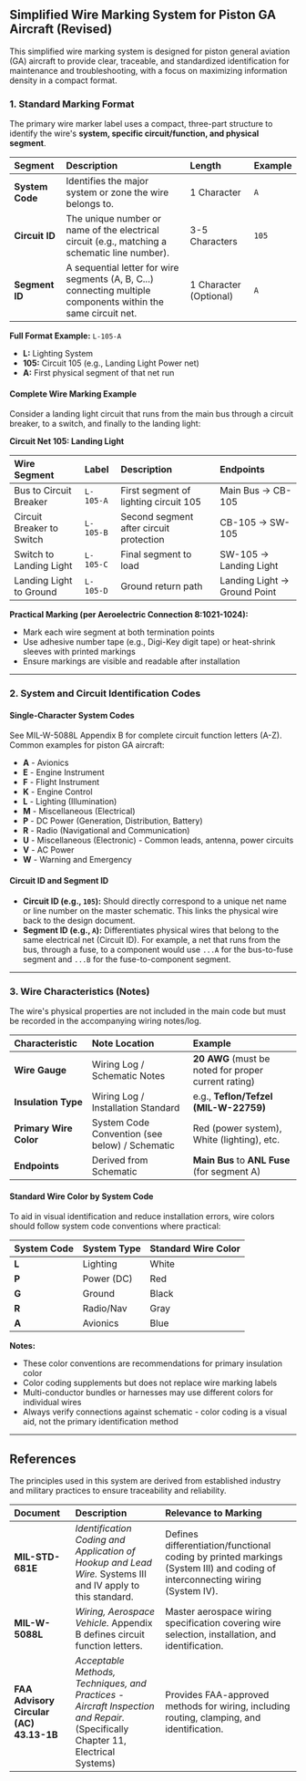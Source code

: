 ## Simplified Wire Marking System for Piston GA Aircraft (Revised)

This simplified wire marking system is designed for piston general aviation (GA) aircraft to provide clear, traceable, and standardized identification for maintenance and troubleshooting, with a focus on maximizing information density in a compact format.

### 1. Standard Marking Format

The primary wire marker label uses a compact, three-part structure to identify the wire's **system, specific circuit/function, and physical segment**.

| **Segment** | **Description** | **Length** | **Example** |
| :--- | :--- | :--- | :--- |
| **System Code** | Identifies the major system or zone the wire belongs to. | 1 Character | `A` |
| **Circuit ID** | The unique number or name of the electrical circuit (e.g., matching a schematic line number). | 3-5 Characters | `105` |
| **Segment ID** | A sequential letter for wire segments (A, B, C...) connecting multiple components within the same circuit net. | 1 Character (Optional) | `A` |

**Full Format Example:** `L-105-A`

* **L:** Lighting System
* **105:** Circuit 105 (e.g., Landing Light Power net)
* **A:** First physical segment of that net run

#### Complete Wire Marking Example

Consider a landing light circuit that runs from the main bus through a circuit breaker, to a switch, and finally to the landing light:

**Circuit Net 105: Landing Light**

| Wire Segment | Label | Description | Endpoints |
| :--- | :--- | :--- | :--- |
| Bus to Circuit Breaker | `L-105-A` | First segment of lighting circuit 105 | Main Bus → CB-105 |
| Circuit Breaker to Switch | `L-105-B` | Second segment after circuit protection | CB-105 → SW-105 |
| Switch to Landing Light | `L-105-C` | Final segment to load | SW-105 → Landing Light |
| Landing Light to Ground | `L-105-D` | Ground return path | Landing Light → Ground Point |

**Practical Marking (per Aeroelectric Connection 8:1021-1024):**
- Mark each wire segment at both termination points
- Use adhesive number tape (e.g., Digi-Key digit tape) or heat-shrink sleeves with printed markings
- Ensure markings are visible and readable after installation

***

### 2. System and Circuit Identification Codes

#### Single-Character System Codes

See MIL-W-5088L Appendix B for complete circuit function letters (A-Z). Common examples for piston GA aircraft:

- **A** - Avionics 
- **E** - Engine Instrument
- **F** - Flight Instrument
- **K** - Engine Control
- **L** - Lighting (Illumination)
- **M** - Miscellaneous (Electrical)
- **P** - DC Power (Generation, Distribution, Battery)
- **R** - Radio (Navigational and Communication)
- **U** - Miscellaneous (Electronic) - Common leads, antenna, power circuits
- **V** - AC Power
- **W** - Warning and Emergency

#### Circuit ID and Segment ID

* **Circuit ID (e.g., `105`):** Should directly correspond to a unique net name or line number on the master schematic. This links the physical wire back to the design document.
* **Segment ID (e.g., `A`):** Differentiates physical wires that belong to the same electrical net (Circuit ID). For example, a net that runs from the bus, through a fuse, to a component would use `...A` for the bus-to-fuse segment and `...B` for the fuse-to-component segment.

***

### 3. Wire Characteristics (Notes)

The wire's physical properties are not included in the main code but must be recorded in the accompanying wiring notes/log.

| Characteristic | Note Location | Example |
| :--- | :--- | :--- |
| **Wire Gauge** | Wiring Log / Schematic Notes | **20 AWG** (must be noted for proper current rating) |
| **Insulation Type** | Wiring Log / Installation Standard | e.g., **Teflon/Tefzel (MIL-W-22759)** |
| **Primary Wire Color** | System Code Convention (see below) / Schematic | Red (power system), White (lighting), etc. |
| **Endpoints** | Derived from Schematic | **Main Bus** to **ANL Fuse** (for segment A) |

#### Standard Wire Color by System Code

To aid in visual identification and reduce installation errors, wire colors should follow system code conventions where practical:

| System Code | System Type | Standard Wire Color |
| :--- | :--- | :--- |
| **L** | Lighting | White |
| **P** | Power (DC) | Red |
| **G** | Ground | Black |
| **R** | Radio/Nav | Gray |
| **A** | Avionics | Blue |

**Notes:**
- These color conventions are recommendations for primary insulation color
- Color coding supplements but does not replace wire marking labels
- Multi-conductor bundles or harnesses may use different colors for individual wires
- Always verify connections against schematic - color coding is a visual aid, not the primary identification method

***

## References

The principles used in this system are derived from established industry and military practices to ensure traceability and reliability.

| Document | Description | Relevance to Marking |
| :--- | :--- | :--- |
| **MIL-STD-681E** | *Identification Coding and Application of Hookup and Lead Wire.* Systems III and IV apply to this standard. | Defines differentiation/functional coding by printed markings (System III) and coding of interconnecting wiring (System IV). |
| **MIL-W-5088L** | *Wiring, Aerospace Vehicle.* Appendix B defines circuit function letters. | Master aerospace wiring specification covering wire selection, installation, and identification. |
| **FAA Advisory Circular (AC) 43.13-1B** | *Acceptable Methods, Techniques, and Practices - Aircraft Inspection and Repair.* (Specifically Chapter 11, Electrical Systems) | Provides FAA-approved methods for wiring, including routing, clamping, and identification. |
